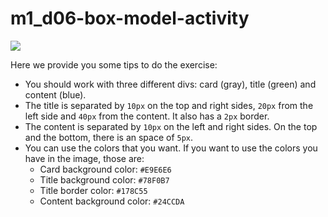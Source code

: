 # m1_d06-box-model-activity

![](https://s3-eu-west-1.amazonaws.com/ih-materials/uploads/upload_3335393dad388ec19a4061ddca84fe40.png)


Here we provide you some tips to do the exercise:

- You should work with three different divs: card (gray), title (green) and content (blue).
- The title is separated by `10px` on the top and right sides, `20px` from the left side and `40px` from the content. It also has a `2px` border.
- The content is separated by `10px` on the left and right sides. On the top and the bottom, there is an space of `5px`.
- You can use the colors that you want. If you want to use the colors you have in the image, those are:
    - Card background color: `#E9E6E6`
    - Title background color: `#78F0B7`
    - Title border color: `#178C55`
    - Content background color: `#24CCDA`
